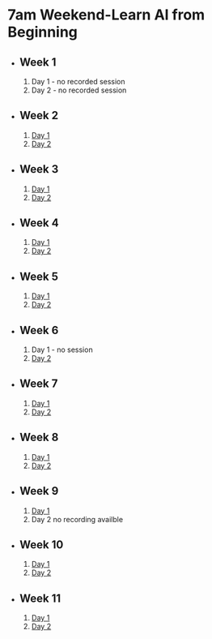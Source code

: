 # 7am Weekend-Learn AI from Beginning

- ## Week 1

   1. Day 1 - no recorded session
   2. Day 2 - no recorded session

- ## Week 2

   1. [Day 1](https://www.facebook.com/iCodeguru/videos/3335740576572466)
   2. [Day 2](https://www.facebook.com/iCodeguru/videos/326690243644276)

- ## Week 3

   1. [Day 1](https://www.facebook.com/iCodeguru/videos/742789204379409)
   2. [Day 2](https://www.facebook.com/iCodeguru/videos/246241158366473)

- ## Week 4

   1. [Day 1](https://www.facebook.com/iCodeguru/videos/1040926463844693)
   2. [Day 2](https://www.facebook.com/iCodeguru/videos/306547788432342)

- ## Week 5

   1. [Day 1](https://www.facebook.com/iCodeguru/videos/838245574741667)
   2. [Day 2](https://www.facebook.com/iCodeguru/videos/216139018222430)

- ## Week 6

   1. Day 1 - no session
   2. [Day 2](https://www.facebook.com/iCodeguru/videos/714825570405406)

- ## Week 7

   1. [Day 1](https://web.facebook.com/iCodeguru/videos/3607534109495655)
   2. [Day 2](https://web.facebook.com/iCodeguru/videos/1084014452789756)

- ## Week 8

   1. [Day 1](https://www.facebook.com/iCodeguru/videos/235394646283819)
   2. [Day 2](https://www.facebook.com/iCodeguru/videos/266765783099307)

- ## Week 9

   1. [Day 1](https://www.facebook.com/iCodeguru/videos/918417686107106)
   2. Day 2 no recording availble

- ## Week 10

   1. [Day 1](https://www.facebook.com/iCodeguru/videos/716092273969434)
   2. [Day 2](https://www.facebook.com/iCodeguru/videos/1625825241574262)

- ## Week 11

   1. [Day 1](https://www.facebook.com/iCodeguru/videos/955635599319424)
   2. [Day 2](https://www.facebook.com/iCodeguru/videos/355382960731482)

<!-- - ## Week 

   1. [Day 1]()
   2. [Day 2]() -->

<!-- - ## Week 

   1. [Day 1]()
   2. [Day 2]() -->
